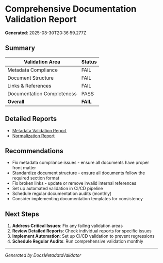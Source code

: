 # Comprehensive Documentation Validation Report

**Generated**: 2025-08-30T20:36:59.277Z

## Summary

| Validation Area | Status |
|----------------|--------|
| Metadata Compliance | FAIL |
| Document Structure | FAIL |
| Links & References | FAIL |
| Documentation Completeness | PASS |
| **Overall** | **FAIL** |

## Detailed Reports

- [Metadata Validation Report](./front-matter-validation-report.md)
- [Normalization Report](./normalization-report.md)

## Recommendations

- Fix metadata compliance issues - ensure all documents have proper front matter
- Standardize document structure - ensure all documents follow the required section format
- Fix broken links - update or remove invalid internal references
- Set up automated validation in CI/CD pipeline
- Schedule regular documentation audits (monthly)
- Consider implementing documentation templates for consistency

## Next Steps

1. **Address Critical Issues**: Fix any failing validation areas
2. **Review Detailed Reports**: Check individual reports for specific issues
3. **Implement Automation**: Set up CI/CD validation to prevent regressions
4. **Schedule Regular Audits**: Run comprehensive validation monthly

---
*Generated by DocsMetadataValidator*

